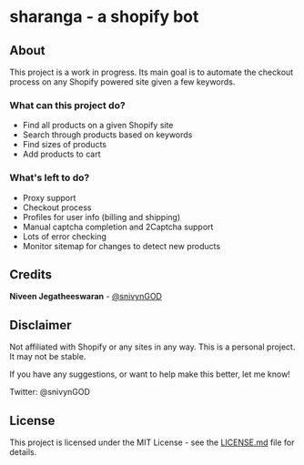 # sharanga - a shopify bot

## About
This project is a work in progress. Its main goal is to automate the checkout process on any Shopify powered site given a few keywords.

### What can this project do?
* Find all products on a given Shopify site
* Search through products based on keywords
* Find sizes of products
* Add products to cart

### What's left to do?
* Proxy support
* Checkout process
* Profiles for user info (billing and shipping)
* Manual captcha completion and 2Captcha support
* Lots of error checking
* Monitor sitemap for changes to detect new products

## Credits
 **Niveen Jegatheeswaran** - [@snivynGOD](https://twitter.com/snivynGOD)

## Disclaimer
Not affiliated with Shopify or any sites in any way. This is a personal project.
It may not be stable.

If you have any suggestions, or want to help make this better, let me know!

Twitter: @snivynGOD

## License
This project is licensed under the MIT License - see the [LICENSE.md](LICENSE.md) file for details. 
